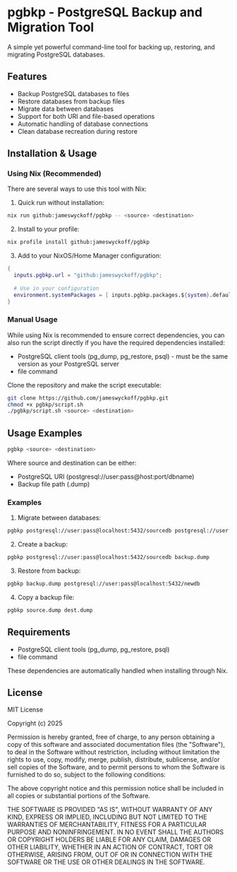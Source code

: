 # pgbkp - PostgreSQL Backup and Migration Tool

A simple yet powerful command-line tool for backing up, restoring, and migrating PostgreSQL databases.

## Features

- Backup PostgreSQL databases to files
- Restore databases from backup files
- Migrate data between databases
- Support for both URI and file-based operations
- Automatic handling of database connections
- Clean database recreation during restore

## Installation & Usage

### Using Nix (Recommended)

There are several ways to use this tool with Nix:

1. Quick run without installation:
```bash
nix run github:jameswyckoff/pgbkp -- <source> <destination>
```

2. Install to your profile:
```bash
nix profile install github:jameswyckoff/pgbkp
```

3. Add to your NixOS/Home Manager configuration:
```nix
{
  inputs.pgbkp.url = "github:jameswyckoff/pgbkp";
  
  # Use in your configuration
  environment.systemPackages = [ inputs.pgbkp.packages.${system}.default ];
}
```

### Manual Usage

While using Nix is recommended to ensure correct dependencies, you can also run the script directly if you have the required dependencies installed:

- PostgreSQL client tools (pg_dump, pg_restore, psql) - must be the same version as your PostgreSQL server
- file command

Clone the repository and make the script executable:
```bash
git clone https://github.com/jameswyckoff/pgbkp.git
chmod +x pgbkp/script.sh
./pgbkp/script.sh <source> <destination>
```

## Usage Examples

```bash
pgbkp <source> <destination>
```

Where source and destination can be either:
- PostgreSQL URI (postgresql://user:pass@host:port/dbname)
- Backup file path (.dump)

### Examples

1. Migrate between databases:
```bash
pgbkp postgresql://user:pass@localhost:5432/sourcedb postgresql://user:pass@localhost:5432/destdb
```

2. Create a backup:
```bash
pgbkp postgresql://user:pass@localhost:5432/sourcedb backup.dump
```

3. Restore from backup:
```bash
pgbkp backup.dump postgresql://user:pass@localhost:5432/newdb
```

4. Copy a backup file:
```bash
pgbkp source.dump dest.dump
```

## Requirements

- PostgreSQL client tools (pg_dump, pg_restore, psql)
- file command

These dependencies are automatically handled when installing through Nix.

## License

MIT License

Copyright (c) 2025

Permission is hereby granted, free of charge, to any person obtaining a copy
of this software and associated documentation files (the "Software"), to deal
in the Software without restriction, including without limitation the rights
to use, copy, modify, merge, publish, distribute, sublicense, and/or sell
copies of the Software, and to permit persons to whom the Software is
furnished to do so, subject to the following conditions:

The above copyright notice and this permission notice shall be included in all
copies or substantial portions of the Software.

THE SOFTWARE IS PROVIDED "AS IS", WITHOUT WARRANTY OF ANY KIND, EXPRESS OR
IMPLIED, INCLUDING BUT NOT LIMITED TO THE WARRANTIES OF MERCHANTABILITY,
FITNESS FOR A PARTICULAR PURPOSE AND NONINFRINGEMENT. IN NO EVENT SHALL THE
AUTHORS OR COPYRIGHT HOLDERS BE LIABLE FOR ANY CLAIM, DAMAGES OR OTHER
LIABILITY, WHETHER IN AN ACTION OF CONTRACT, TORT OR OTHERWISE, ARISING FROM,
OUT OF OR IN CONNECTION WITH THE SOFTWARE OR THE USE OR OTHER DEALINGS IN THE
SOFTWARE.
